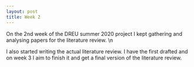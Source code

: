 ```yaml
---
layout: post
title: Week 2
---
```


On the 2nd  week of the DREU summer 2020 project I kept gathering and analysing papers for the literature review.
\n

I also started writing the actual literature review.
I have the first drafted and on week 3 I aim to finish it and get a final version of the literature review.
